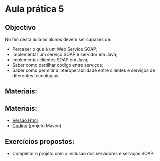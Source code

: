 # Aula prática 5

## Objectivo

No fim desta aula os alunos devem ser capazes de:


* Perceber o que é um Web Service SOAP;
* Implementar um serviço SOAP e servidor em Java;
* Implementar clientes SOAP em Java;
* Saber como partilhar código entre serviços;
* Saber como permitir a interoperabilidade entre clientes e serviços de diferentes tecnologias.

## Materiais:

## Materiais:
* [Versão Html](sd2223-lab5.html)
* [Código](sd2223-aula5.zip) (projeto Maven)

## Exercícios propostos:

* Completar o projeto com a inclusão dos servidores e serviços SOAP.
